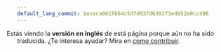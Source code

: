 ```yaml
---
default_lang_commit: 1ececa0615b64c5dfd93fd6393f3e4052e0cc496
---
```


<i class="fa-solid fa-circle-info" style="margin-left: -1.5rem"></i> Estás
viendo la **versión en inglés** de está página porque aún no ha sido traducida.
¿Te interesa ayudar? Mira en [como contribuir](/docs/contributing/).
